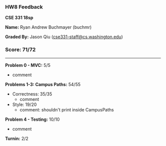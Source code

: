 ### HW8 Feedback

**CSE 331 18sp**

**Name:** Ryan Andrew Buchmayer (buchmr)

**Graded By:** Jason Qiu (cse331-staff@cs.washington.edu)

### Score: 71/72
---
**Problem 0 - MVC:** 5/5

- comment

**Problems 1-3: Campus Paths:** 54/55

- Correctness: 35/35
  - comment
- Style: 19/20
  - comment: shouldn't print inside CampusPaths

**Problem 4 - Testing:** 10/10

- comment

**Turnin:** 2/2


